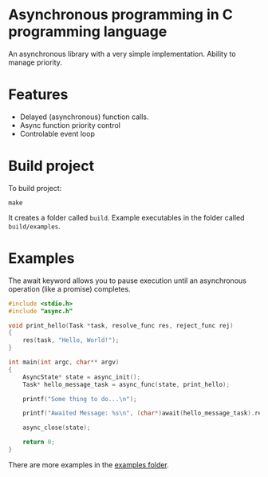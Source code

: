 # Asynchronous programming in C programming language

An asynchronous library with a very simple implementation. Ability to manage priority.

# Features
- Delayed (asynchronous) function calls.
- Async function priority control
- Controlable event loop

# Build project
To build project:
```shell
make
```
It creates a folder called `build`. Example executables in the folder called `build/examples`.

# Examples
The await keyword allows you to pause execution until an asynchronous operation (like a promise) completes.

```c
#include <stdio.h>
#include "async.h"

void print_hello(Task *task, resolve_func res, reject_func rej)
{
    res(task, "Hello, World!");
}

int main(int argc, char** argv)
{
    AsyncState* state = async_init();
    Task* hello_message_task = async_func(state, print_hello);

    printf("Some thing to do...\n");

    printf("Awaited Message: %s\n", (char*)await(hello_message_task).resolve);

    async_close(state);

    return 0;
}
```
There are more examples in the [examples folder](examples/).
